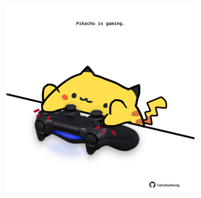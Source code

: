 <!-- built at 30/06/2025, 00:01:26 UTC -->
<p align="center">
  <img width="500" height="500" src="./ReadmeImage.svg">
</p>
